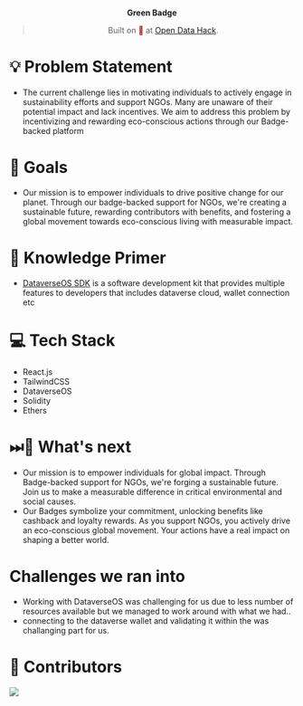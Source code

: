 <br>
<p align="center">
<b>Green Badge
<br></b>
</p>
<blockquote align="center">Built on <span style="color: #8b0000;">🚀</span> at <a href="https://www.encode.club/open-data-hack">Open Data Hack</a>.</blockquote>

# 💡 **Problem Statement**

- The current challenge lies in motivating individuals to actively engage in sustainability efforts and support NGOs. Many are unaware of their potential impact and lack incentives. We aim to address this problem by incentivizing and rewarding eco-conscious actions through our Badge-backed platform

# 💪 Goals

- Our mission is to empower individuals to drive positive change for our planet. Through our badge-backed support for NGOs, we're creating a sustainable future, rewarding contributors with benefits, and fostering a global movement towards eco-conscious living with measurable impact.

# 🔖 Knowledge Primer

- [DataverseOS SDK](https://gitbook.dataverse-os.com/) is a software development kit that provides multiple features to developers that includes dataverse cloud, wallet connection etc

# 💻 Tech Stack

- React.js
- TailwindCSS
- DataverseOS
- Solidity
- Ethers

# ⏭🤔 What's next

- Our mission is to empower individuals for global impact. Through Badge-backed support for NGOs, we're forging a sustainable future. Join us to make a measurable difference in critical environmental and social causes.
- Our Badges symbolize your commitment, unlocking benefits like cashback and loyalty rewards. As you support NGOs, you actively drive an eco-conscious global movement. Your actions have a real impact on shaping a better world.

#   Challenges we ran into

- Working with DataverseOS was challenging for us due to less number of resources available but we managed to work around with what we had..
- connecting to the dataverse wallet and validating it within the was challanging part for us.


# 🫡 Contributors
<a href="hhttps://github.com/priyanshur66">
  <img src="https://github.com/akashbiswas0" />
</a>